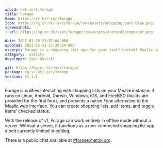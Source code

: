 ```yaml
---
appid: net.ser1.forage
title: Forage
home: https://sr.ht/~ser/forage
icon: https://hg.sr.ht/~ser/forage/raw/assets/shopping_cart-blue.png
screenshots:
- url: https://hg.sr.ht/~ser/forage/raw/assets/AndroidScreenshot.png

date: 2022-01-30 21:57:00-000
updated: 2022-03-21 13:20:24-000
excerpt: Forage is a shopping list app for your (self-hosted) Mealie instance
category:  utility
developer: Sean Russell

git: https://hg.sr.ht/~ser/forage/
package: hg.sr.ht/~ser/forage
version: v1.1.1
---
```


Forage simplifies interacting with shopping lists on your Mealie instance. It runs on Linux, Android, Darwin, Windows, iOS, and FreeBSD (builds are provided for the first four), and presents a native Fyne alternative to the Mealie web interface. You can create shopping lists, add items, and toggle items' checked status.

With the release of v1, Forage can work entirely in offline mode without a server. Without a server, it functions as a non-connected shopping list app, albeit currently limited in editing.

There is a public chat available at [\#forage:matrix.org](https://app.element.io/#/room/#forage:matrix.org).
